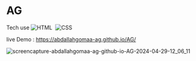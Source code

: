 # AG

Tech use 
![HTML](https://img.shields.io/badge/-HTML-05122A?style=flat&logo=HTML5)&nbsp;
![CSS](https://img.shields.io/badge/-CSS-05122A?style=flat&logo=CSS3&logoColor=1572B6)&nbsp;

live Demo :
https://abdallahgomaa-ag.github.io/AG/

![screencapture-abdallahgomaa-ag-github-io-AG-2024-04-29-12_06_11](https://github.com/AbdAllahGomaa-AG/Family-Bakery/assets/73030608/85f8e1b4-60e4-4f7e-b03c-a800d2b8fd58)

